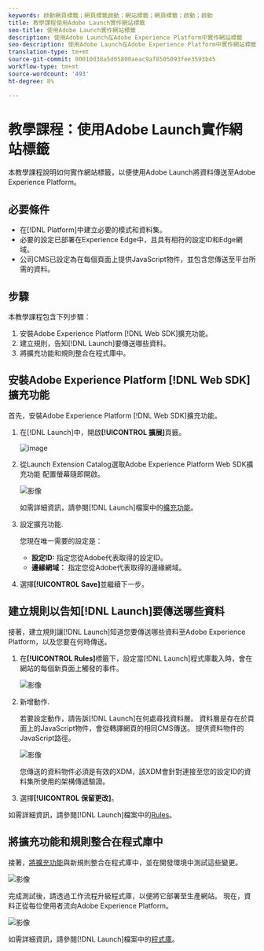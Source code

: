 ```yaml
---
keywords: 啟動網頁標籤；網頁標籤啟動；網站標籤；網頁標籤；啟動；啟動
title: 教學課程使用Adobe Launch實作網站標籤
seo-title: 使用Adobe Launch實作網站標籤
description: 使用Adobe Launch在Adobe Experience Platform中實作網站標籤
seo-description: 使用Adobe Launch在Adobe Experience Platform中實作網站標籤
translation-type: tm+mt
source-git-commit: 00010d38a5d05800aeac9af8505093fee3593b45
workflow-type: tm+mt
source-wordcount: '493'
ht-degree: 8%

---
```



# 教學課程：使用Adobe Launch實作網站標籤

本教學課程說明如何實作網站標籤，以便使用Adobe Launch將資料傳送至Adobe Experience Platform。

## 必要條件

* 在[!DNL Platform]中建立必要的模式和資料集。
* 必要的設定已部署在Experience Edge中，且具有相符的設定ID和Edge網域。
* 公司CMS已設定為在每個頁面上提供JavaScript物件，並包含您傳送至平台所需的資料。

## 步驟

本教學課程包含下列步驟：

1. 安裝Adobe Experience Platform [!DNL Web SDK]擴充功能。
1. 建立規則，告知[!DNL Launch]要傳送哪些資料。
1. 將擴充功能和規則整合在程式庫中。

## 安裝Adobe Experience Platform [!DNL Web SDK]擴充功能

首先，安裝Adobe Experience Platform [!DNL Web SDK]擴充功能。

1. 在[!DNL Launch]中，開啟&#x200B;**[!UICONTROL 擴展]**&#x200B;頁籤。

   ![image](assets/launch-overview.png)

1. 從Launch Extension Catalog選取Adobe Experience Platform Web SDK擴充功能
配置螢幕隨即開啟。

   ![影像](assets/launch-extension-install.png)

   如需詳細資訊，請參閱[!DNL Launch]檔案中的[擴充功能](https://docs.adobe.com/content/help/en/launch/using/reference/manage-resources/extensions/overview.html)。

1. 設定擴充功能.

   您現在唯一需要的設定是：

   * **設定ID:** 指定您從Adobe代表取得的設定ID。
   * **邊緣網域：** 指定您從Adobe代表取得的邊緣網域。

1. 選擇&#x200B;**[!UICONTROL Save]**&#x200B;並繼續下一步。

## 建立規則以告知[!DNL Launch]要傳送哪些資料

接著，建立規則讓[!DNL Launch]知道您要傳送哪些資料至Adobe Experience Platform，以及您要在何時傳送。

1. 在&#x200B;**[!UICONTROL Rules]**&#x200B;標籤下，設定當[!DNL Launch]程式庫載入時，會在網站的每個新頁面上觸發的事件。

   ![影像](assets/launch-make-a-rule.png)

1. 新增動作.

   若要設定動作，請告訴[!DNL Launch]在何處尋找資料層。 資料層是存在於頁面上的JavaScript物件，會從轉譯網頁的相同CMS傳送。 提供資料物件的JavaScript路徑。

   ![影像](assets/launch-add-aep-action.png)

   您傳送的資料物件必須是有效的XDM，該XDM會針對連接至您的設定ID的資料集所使用的架構傳遞驗證。

1. 選擇&#x200B;**[!UICONTROL 保留更改]**。

如需詳細資訊，請參閱[!DNL Launch]檔案中的[Rules](https://docs.adobe.com/content/help/en/launch/using/reference/manage-resources/rules.html)。

## 將擴充功能和規則整合在程式庫中

接著，[將擴充功能](https://docs.adobe.com/content/help/en/launch/using/reference/publish/overview.html)與新規則整合在程式庫中，並在開發環境中測試這些變更。

![影像](assets/launch-add-changes-to-library.png)

完成測試後，請透過工作流程升級程式庫，以便將它部署至生產網站。 現在，資料正從每位使用者流向Adobe Experience Platform。

![影像](assets/launch-promote-library.png)

如需詳細資訊，請參閱[!DNL Launch]檔案中的[程式庫](https://docs.adobe.com/content/help/zh-Hant/launch/using/reference/publish/libraries.html)。